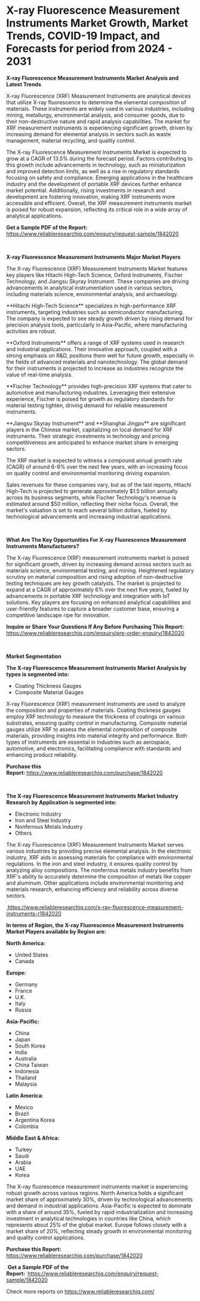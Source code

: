 <p><h1>X-ray Fluorescence Measurement Instruments Market Growth, Market Trends, COVID-19 Impact, and Forecasts for period from 2024 - 2031</h1></p><p><strong>X-ray Fluorescence Measurement Instruments Market Analysis and Latest Trends</strong></p>
<p><p>X-ray Fluorescence (XRF) Measurement Instruments are analytical devices that utilize X-ray fluorescence to determine the elemental composition of materials. These instruments are widely used in various industries, including mining, metallurgy, environmental analysis, and consumer goods, due to their non-destructive nature and rapid analysis capabilities. The market for XRF measurement instruments is experiencing significant growth, driven by increasing demand for elemental analysis in sectors such as waste management, material recycling, and quality control.</p><p>The X-ray Fluorescence Measurement Instruments Market is expected to grow at a CAGR of 13.5% during the forecast period. Factors contributing to this growth include advancements in technology, such as miniaturization and improved detection limits, as well as a rise in regulatory standards focusing on safety and compliance. Emerging applications in the healthcare industry and the development of portable XRF devices further enhance market potential. Additionally, rising investments in research and development are fostering innovation, making XRF instruments more accessible and efficient. Overall, the XRF measurement instruments market is poised for robust expansion, reflecting its critical role in a wide array of analytical applications.</p></p>
<p><strong>Get a Sample PDF of the Report:&nbsp;</strong> <a href="https://www.reliableresearchiq.com/enquiry/request-sample/1842020?utm_campaign=120&utm_medium=2&utm_source=Github&utm_content=ia&utm_term=31122024&utm_id=x-ray-fluorescence-measurement-instruments">https://www.reliableresearchiq.com/enquiry/request-sample/1842020</a></p>
<p>&nbsp;</p>
<p><strong>X-ray Fluorescence Measurement Instruments Major Market Players</strong></p>
<p><p>The X-ray Fluorescence (XRF) Measurement Instruments Market features key players like Hitachi High-Tech Science, Oxford Instruments, Fischer Technology, and Jiangsu Skyray Instrument. These companies are driving advancements in analytical instrumentation used in various sectors, including materials science, environmental analysis, and archaeology.</p><p>**Hitachi High-Tech Science** specializes in high-performance XRF instruments, targeting industries such as semiconductor manufacturing. The company is expected to see steady growth driven by rising demand for precision analysis tools, particularly in Asia-Pacific, where manufacturing activities are robust.</p><p>**Oxford Instruments** offers a range of XRF systems used in research and industrial applications. Their innovative approach, coupled with a strong emphasis on R&D, positions them well for future growth, especially in the fields of advanced materials and nanotechnology. The global demand for their instruments is projected to increase as industries recognize the value of real-time analysis.</p><p>**Fischer Technology** provides high-precision XRF systems that cater to automotive and manufacturing industries. Leveraging their extensive experience, Fischer is poised for growth as regulatory standards for material testing tighten, driving demand for reliable measurement instruments.</p><p>**Jiangsu Skyray Instrument** and **Shanghai Jingpu** are significant players in the Chinese market, capitalizing on local demand for XRF instruments. Their strategic investments in technology and pricing competitiveness are anticipated to enhance market share in emerging sectors.</p><p>The XRF market is expected to witness a compound annual growth rate (CAGR) of around 6-8% over the next few years, with an increasing focus on quality control and environmental monitoring driving expansion.</p><p>Sales revenues for these companies vary, but as of the last reports, Hitachi High-Tech is projected to generate approximately $1.5 billion annually across its business segments, while Fischer Technology's revenue is estimated around $50 million, reflecting their niche focus. Overall, the market's valuation is set to reach several billion dollars, fueled by technological advancements and increasing industrial applications.</p></p>
<p>&nbsp;</p>
<p><strong>What Are The Key Opportunities For X-ray Fluorescence Measurement Instruments Manufacturers?</strong></p>
<p><p>The X-ray Fluorescence (XRF) measurement instruments market is poised for significant growth, driven by increasing demand across sectors such as materials science, environmental testing, and mining. Heightened regulatory scrutiny on material composition and rising adoption of non-destructive testing techniques are key growth catalysts. The market is projected to expand at a CAGR of approximately 6% over the next five years, fueled by advancements in portable XRF technology and integration with IoT solutions. Key players are focusing on enhanced analytical capabilities and user-friendly features to capture a broader customer base, ensuring a competitive landscape ripe for innovation.</p></p>
<p><strong>Inquire or Share Your Questions If Any Before Purchasing This Report:</strong> <a href="https://www.reliableresearchiq.com/enquiry/pre-order-enquiry/1842020?utm_campaign=120&utm_medium=2&utm_source=Github&utm_content=ia&utm_term=31122024&utm_id=x-ray-fluorescence-measurement-instruments">https://www.reliableresearchiq.com/enquiry/pre-order-enquiry/1842020</a></p>
<p>&nbsp;</p>
<p><strong>Market Segmentation</strong></p>
<p><strong>The X-ray Fluorescence Measurement Instruments Market Analysis by types is segmented into:</strong></p>
<p><ul><li>Coating Thickness Gauges</li><li>Composite Material Gauges</li></ul></p>
<p><p>X-ray Fluorescence (XRF) measurement instruments are used to analyze the composition and properties of materials. Coating thickness gauges employ XRF technology to measure the thickness of coatings on various substrates, ensuring quality control in manufacturing. Composite material gauges utilize XRF to assess the elemental composition of composite materials, providing insights into material integrity and performance. Both types of instruments are essential in industries such as aerospace, automotive, and electronics, facilitating compliance with standards and enhancing product reliability.</p></p>
<p><strong>Purchase this Report:&nbsp;</strong><a href="https://www.reliableresearchiq.com/purchase/1842020?utm_campaign=120&utm_medium=2&utm_source=Github&utm_content=ia&utm_term=31122024&utm_id=x-ray-fluorescence-measurement-instruments">https://www.reliableresearchiq.com/purchase/1842020</a></p>
<p>&nbsp;</p>
<p><strong>The X-ray Fluorescence Measurement Instruments Market Industry Research by Application is segmented into:</strong></p>
<p><ul><li>Electronic Industry</li><li>Iron and Steel Industry</li><li>Nonferrous Metals Industry</li><li>Others</li></ul></p>
<p><p>The X-ray Fluorescence (XRF) Measurement Instruments Market serves various industries by providing precise elemental analysis. In the electronic industry, XRF aids in assessing materials for compliance with environmental regulations. In the iron and steel industry, it ensures quality control by analyzing alloy compositions. The nonferrous metals industry benefits from XRF's ability to accurately determine the composition of metals like copper and aluminum. Other applications include environmental monitoring and materials research, enhancing efficiency and reliability across diverse sectors.</p></p>
<p><a href="https://www.reliableresearchiq.com/x-ray-fluorescence-measurement-instruments-r1842020?utm_campaign=120&utm_medium=2&utm_source=Github&utm_content=ia&utm_term=31122024&utm_id=x-ray-fluorescence-measurement-instruments">&nbsp;https://www.reliableresearchiq.com/x-ray-fluorescence-measurement-instruments-r1842020</a></p>
<p><strong>In terms of Region, the X-ray Fluorescence Measurement Instruments Market Players available by Region are:</strong></p>
<p>
    <p> <strong> North America: </strong>
        <ul>
            <li>United States</li>
            <li>Canada</li>
        </ul>
        </p> 
    <p> <strong> Europe: </strong>
        <ul>
            <li>Germany</li>
            <li>France</li>
            <li>U.K.</li>
            <li>Italy</li>
            <li>Russia</li>
        </ul>
        </p> 
    <p> <strong> Asia-Pacific: </strong>
        <ul>
            <li>China</li>
            <li>Japan</li>
            <li>South Korea</li>
            <li>India</li>
            <li>Australia</li>
            <li>China Taiwan</li>
            <li>Indonesia</li>
            <li>Thailand</li>
            <li>Malaysia</li>
        </ul>
        </p> 
    <p> <strong> Latin America: </strong>
        <ul>
            <li>Mexico</li>
            <li>Brazil</li>
            <li>Argentina Korea</li>
            <li>Colombia</li>
        </ul>
        </p> 
    <p> <strong> Middle East & Africa: </strong>
        <ul>
            <li>Turkey</li>
            <li>Saudi</li>
            <li>Arabia</li>
            <li>UAE</li>
            <li>Korea</li>
        </ul>
    </p>
    </p>
<p><p>The X-ray fluorescence measurement instruments market is experiencing robust growth across various regions. North America holds a significant market share of approximately 30%, driven by technological advancements and demand in industrial applications. Asia-Pacific is expected to dominate with a share of around 35%, fueled by rapid industrialization and increasing investment in analytical technologies in countries like China, which represents about 25% of the global market. Europe follows closely with a market share of 20%, reflecting steady growth in environmental monitoring and quality control applications.</p></p>
<p><strong>Purchase this Report: </strong><a href="https://www.reliableresearchiq.com/purchase/1842020?utm_campaign=120&utm_medium=2&utm_source=Github&utm_content=ia&utm_term=31122024&utm_id=x-ray-fluorescence-measurement-instruments">https://www.reliableresearchiq.com/purchase/1842020</a></p>
<p>&nbsp;<strong>Get a Sample PDF of the Report:&nbsp;&nbsp;</strong><a href="https://www.reliableresearchiq.com/enquiry/request-sample/1842020?utm_campaign=120&utm_medium=2&utm_source=Github&utm_content=ia&utm_term=31122024&utm_id=x-ray-fluorescence-measurement-instruments">https://www.reliableresearchiq.com/enquiry/request-sample/1842020</a></p>
<p><strong></strong></p>
<p>Check more reports on <a href="https://www.reliableresearchiq.com/?utm_campaign=120&utm_medium=2&utm_source=Github&utm_content=ia&utm_term=31122024&utm_id=x-ray-fluorescence-measurement-instruments">https://www.reliableresearchiq.com/</a></p>